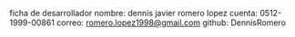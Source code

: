 ficha de desarrollador 
nombre: dennis javier romero lopez
cuenta: 0512-1999-00861
correo: romero.lopez1998@gmail.com
github: DennisRomero